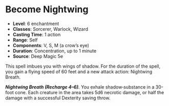 # Become Nightwing

- **Level**: 6 enchantment
- **Classes**: Sorcerer, Warlock, Wizard
- **Casting Time**: 1 action
- **Range**: Self
- **Components**: V, S, M (a crow’s eye)
- **Duration**: Concentration, up to 1 minute
- **Source**: Deep Magic 5e

This spell imbues you with wings of shadow. For the duration of the spell, you gain a flying speed of 60 feet and a new attack action: Nightwing Breath.

***Nightwing Breath (Recharge 4–6).*** You exhale shadow‐substance in a 30-foot cone. Each creature in the area takes 5d6 necrotic damage, or half the damage with a successful Dexterity saving throw.

